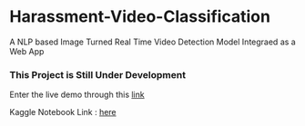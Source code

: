 # Harassment-Video-Classification
A NLP based Image Turned Real Time Video Detection Model Integraed as a Web App
<h3>This Project is Still Under Development</h3>

Enter the live demo through this <a href = "https://65e2320372ff4c12f8225ac4--symphonious-puffpuff-714cc5.netlify.app/">link</a>

Kaggle Notebook Link  : <a href = "https://www.kaggle.com/code/souvikroy1406/real-time-violence-detection-in-video/edit"> here </a>
